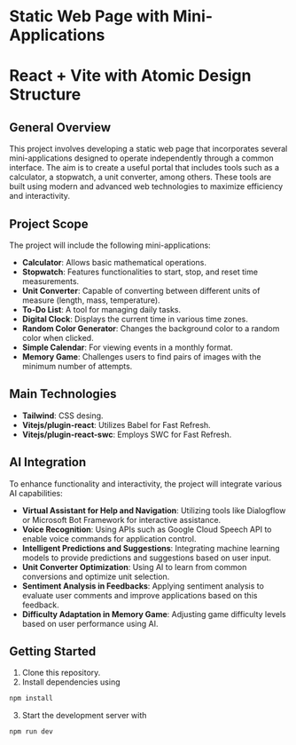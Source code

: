 # Static Web Page with Mini-Applications

# React + Vite with Atomic Design Structure

## General Overview

This project involves developing a static web page that incorporates several mini-applications designed to operate independently through a common interface. The aim is to create a useful portal that includes tools such as a calculator, a stopwatch, a unit converter, among others. These tools are built using modern and advanced web technologies to maximize efficiency and interactivity.

## Project Scope

The project will include the following mini-applications:

- **Calculator**: Allows basic mathematical operations.
- **Stopwatch**: Features functionalities to start, stop, and reset time measurements.
- **Unit Converter**: Capable of converting between different units of measure (length, mass, temperature).
- **To-Do List**: A tool for managing daily tasks.
- **Digital Clock**: Displays the current time in various time zones.
- **Random Color Generator**: Changes the background color to a random color when clicked.
- **Simple Calendar**: For viewing events in a monthly format.
- **Memory Game**: Challenges users to find pairs of images with the minimum number of attempts.

## Main Technologies

- **Tailwind**: CSS desing.
- **Vitejs/plugin-react**: Utilizes Babel for Fast Refresh.
- **Vitejs/plugin-react-swc**: Employs SWC for Fast Refresh.

## AI Integration

To enhance functionality and interactivity, the project will integrate various AI capabilities:

- **Virtual Assistant for Help and Navigation**: Utilizing tools like Dialogflow or Microsoft Bot Framework for interactive assistance.
- **Voice Recognition**: Using APIs such as Google Cloud Speech API to enable voice commands for application control.
- **Intelligent Predictions and Suggestions**: Integrating machine learning models to provide predictions and suggestions based on user input.
- **Unit Converter Optimization**: Using AI to learn from common conversions and optimize unit selection.
- **Sentiment Analysis in Feedbacks**: Applying sentiment analysis to evaluate user comments and improve applications based on this feedback.
- **Difficulty Adaptation in Memory Game**: Adjusting game difficulty levels based on user performance using AI.



## Getting Started
1. Clone this repository.
2. Install dependencies using 
```bash
npm install
```
3. Start the development server with 
```bash
npm run dev
```
